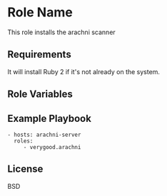 Role Name
=========

This role installs the arachni scanner

Requirements
------------

It will install Ruby 2 if it's not already on the system.

Role Variables
--------------


Example Playbook
----------------

    - hosts: arachni-server
      roles:
         - verygood.arachni
         
License
-------

BSD

